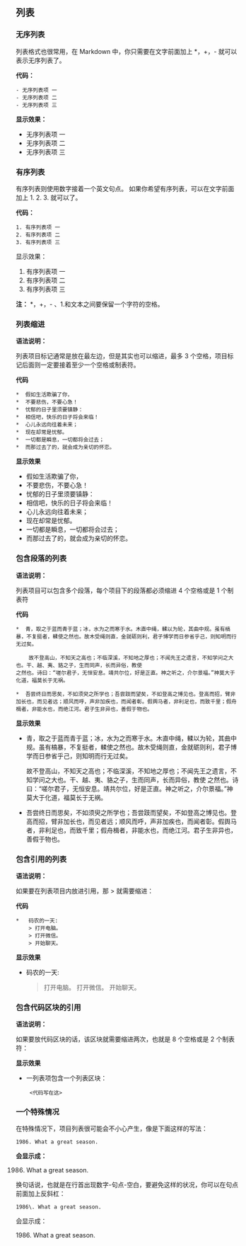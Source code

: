 ## 列表
### 无序列表
列表格式也很常用，在 Markdown 中，你只需要在文字前面加上 *，+，-  就可以表示无序列表了。

**代码：**

```
- 无序列表项 一
- 无序列表项 二
- 无序列表项 三
```
**显示效果：**

- 无序列表项 一
- 无序列表项 二
- 无序列表项 三


### 有序列表

有序列表则使用数字接着一个英文句点。
如果你希望有序列表，可以在文字前面加上 1. 2. 3. 就可以了。

**代码：**
```
1. 有序列表项 一
2. 有序列表项 二
3. 有序列表项 三
```

显示效果：

1. 有序列表项 一
2. 有序列表项 二
3. 有序列表项 三

**注：**  *，+，- 、1.和文本之间要保留一个字符的空格。

### 列表缩进

**语法说明：**

列表项目标记通常是放在最左边，但是其实也可以缩进，最多 3 个空格，项目标记后面则一定要接着至少一个空格或制表符。

**代码**

```
*  假如生活欺骗了你，
*  不要悲伤，不要心急！
*  忧郁的日子里须要镇静：
*  相信吧，快乐的日子将会来临！
*  心儿永远向往着未来；
*  现在却常是忧郁。
*  一切都是瞬息，一切都将会过去；
*  而那过去了的，就会成为亲切的怀恋。
```

**显示效果**

*  假如生活欺骗了你，
*  不要悲伤，不要心急！
*  忧郁的日子里须要镇静：
*  相信吧，快乐的日子将会来临！
*  心儿永远向往着未来；
*  现在却常是忧郁。
*  一切都是瞬息，一切都将会过去；
*  而那过去了的，就会成为亲切的怀恋。


### 包含段落的列表

**语法说明：**

列表项目可以包含多个段落，每个项目下的段落都必须缩进 4 个空格或是 1 个制表符

**代码**

```
*  青，取之于蓝而青于蓝；冰，水为之而寒于水。木直中绳，輮以为轮，其曲中规。虽有槁暴，不复挺者，輮使之然也。故木受绳则直，金就砺则利，君子博学而日参省乎己，则知明而行无过矣。

    故不登高山，不知天之高也；不临深溪，不知地之厚也；不闻先王之遗言，不知学问之大也。干、越、夷、貉之子，生而同声，长而异俗，教使
之然也。诗曰：“嗟尔君子，无恒安息。靖共尔位，好是正直。神之听之，介尔景福。”神莫大于化道，福莫长于无祸。

*  吾尝终日而思矣，不如须臾之所学也；吾尝跂而望矣，不如登高之博见也。登高而招，臂非加长也，而见者远；顺风而呼，声非加疾也，而闻者彰。假舆马者，非利足也，而致千里；假舟楫者，非能水也，而绝江河。君子生非异也，善假于物也。
```

**显示效果**

*  青，取之于蓝而青于蓝；冰，水为之而寒于水。木直中绳，輮以为轮，其曲中规。虽有槁暴，不复挺者，輮使之然也。故木受绳则直，金就砺则利，君子博学而日参省乎己，则知明而行无过矣。

    故不登高山，不知天之高也；不临深溪，不知地之厚也；不闻先王之遗言，不知学问之大也。干、越、夷、貉之子，生而同声，长而异俗，教使
之然也。诗曰：“嗟尔君子，无恒安息。靖共尔位，好是正直。神之听之，介尔景福。”神莫大于化道，福莫长于无祸。

*  吾尝终日而思矣，不如须臾之所学也；吾尝跂而望矣，不如登高之博见也。登高而招，臂非加长也，而见者远；顺风而呼，声非加疾也，而闻者彰。假舆马者，非利足也，而致千里；假舟楫者，非能水也，而绝江河。君子生非异也，善假于物也。

### 包含引用的列表

**语法说明：**

如果要在列表项目内放进引用，那 > 就需要缩进：

**代码**

```
*   码农的一天:
    > 打开电脑。
    > 打开微信。
    > 开始聊天。
```

**显示效果**

*   码农的一天:
    > 打开电脑。
    > 打开微信。
    > 开始聊天。

### 包含代码区块的引用

**语法说明：** 

如果要放代码区块的话，该区块就需要缩进两次，也就是 8 个空格或是 2 个制表符：

**显示效果**

*  一列表项包含一个列表区块：

        <代码写在这>

 ### 一个特殊情况

在特殊情况下，项目列表很可能会不小心产生，像是下面这样的写法：
```
1986. What a great season.
```
**会显示成：**

1986. What a great season.

换句话说，也就是在行首出现数字-句点-空白，要避免这样的状况，你可以在句点前面加上反斜杠：
```
1986\. What a great season.
```
会显示成：

1986\. What a great season.

